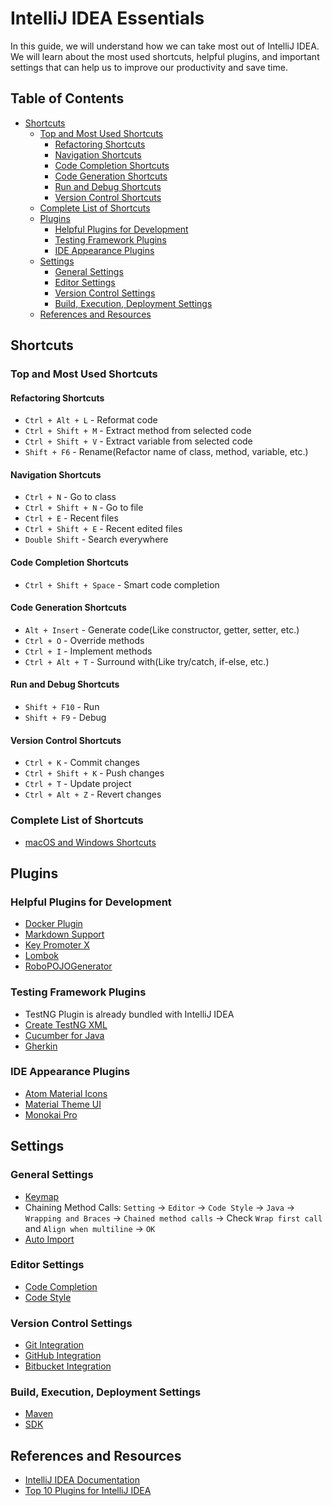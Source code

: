# IntelliJ IDEA Essentials

In this guide, we will understand how we can take most out of IntelliJ IDEA. We will learn about the most used
shortcuts, helpful plugins, and important settings that can help us to improve our productivity and save time.

## Table of Contents

- [Shortcuts](#shortcuts)
  - [Top and Most Used Shortcuts](#top-and-most-used-shortcuts)
    - [Refactoring Shortcuts](#refactoring-shortcuts)
    - [Navigation Shortcuts](#navigation-shortcuts)
    - [Code Completion Shortcuts](#code-completion-shortcuts)
    - [Code Generation Shortcuts](#code-generation-shortcuts)
    - [Run and Debug Shortcuts](#run-and-debug-shortcuts)
    - [Version Control Shortcuts](#version-control-shortcuts)
  - [Complete List of Shortcuts](#complete-list-of-shortcuts)
  - [Plugins](#plugins)
    - [Helpful Plugins for Development](#helpful-plugins-for-development)
    - [Testing Framework Plugins](#testing-framework-plugins)
    - [IDE Appearance Plugins](#ide-appearance-plugins)
  - [Settings](#settings)
    - [General Settings](#general-settings)
    - [Editor Settings](#editor-settings)
    - [Version Control Settings](#version-control-settings)
    - [Build, Execution, Deployment Settings](#build-execution-deployment-settings)
  - [References and Resources](#references-and-resources)

## Shortcuts

### Top and Most Used Shortcuts

#### Refactoring Shortcuts

- `Ctrl + Alt + L` - Reformat code
- `Ctrl + Shift + M` - Extract method from selected code
- `Ctrl + Shift + V` - Extract variable from selected code
- `Shift + F6` - Rename(Refactor name of class, method, variable, etc.)

#### Navigation Shortcuts

- `Ctrl + N` - Go to class
- `Ctrl + Shift + N` - Go to file
- `Ctrl + E` - Recent files
- `Ctrl + Shift + E` - Recent edited files
- `Double Shift` - Search everywhere

#### Code Completion Shortcuts

- `Ctrl + Shift + Space` - Smart code completion

#### Code Generation Shortcuts

- `Alt + Insert` - Generate code(Like constructor, getter, setter, etc.)
- `Ctrl + O` - Override methods
- `Ctrl + I` - Implement methods
- `Ctrl + Alt + T` - Surround with(Like try/catch, if-else, etc.)

#### Run and Debug Shortcuts

- `Shift + F10` - Run
- `Shift + F9` - Debug

#### Version Control Shortcuts

- `Ctrl + K` - Commit changes
- `Ctrl + Shift + K` - Push changes
- `Ctrl + T` - Update project
- `Ctrl + Alt + Z` - Revert changes

### Complete List of Shortcuts

- [macOS and Windows Shortcuts](https://resources.jetbrains.com/storage/products/intellij-idea/docs/IntelliJIDEA_ReferenceCard.pdf)

## Plugins

### Helpful Plugins for Development

- [Docker Plugin](https://plugins.jetbrains.com/plugin/7724-docker)
- [Markdown Support](https://plugins.jetbrains.com/plugin/7793-markdown-support)
- [Key Promoter X](https://plugins.jetbrains.com/plugin/9792-key-promoter-x)
- [Lombok](https://plugins.jetbrains.com/plugin/6317-lombok)
- [RoboPOJOGenerator](https://plugins.jetbrains.com/plugin/8634-robopojogenerator)

### Testing Framework Plugins

- TestNG Plugin is already bundled with IntelliJ IDEA
- [Create TestNG XML](https://plugins.jetbrains.com/plugin/9556-create-testng-xml)
- [Cucumber for Java](https://plugins.jetbrains.com/plugin/7212-cucumber-for-java)
- [Gherkin](https://plugins.jetbrains.com/plugin/9164-gherkin)

### IDE Appearance Plugins

- [Atom Material Icons](https://plugins.jetbrains.com/plugin/10044-atom-material-icons)
- [Material Theme UI](https://plugins.jetbrains.com/plugin/8006-material-theme-ui)
- [Monokai Pro](https://plugins.jetbrains.com/plugin/13643-monokai-pro)

## Settings

### General Settings

- [Keymap](https://www.jetbrains.com/help/idea/configuring-keyboard-shortcuts.html)
- Chaining Method
  Calls: `Setting` -> `Editor` -> `Code Style` -> `Java` -> `Wrapping and Braces` -> `Chained method calls` ->
  Check `Wrap first call` and `Align when multiline` -> `OK`
- [Auto Import](https://www.jetbrains.com/help/idea/auto-import.html)

### Editor Settings

- [Code Completion](https://www.jetbrains.com/help/idea/auto-completing-code.html)
- [Code Style](https://www.jetbrains.com/help/idea/code-style.html)

### Version Control Settings

- [Git Integration](https://www.jetbrains.com/help/idea/set-up-a-git-repository.html)
- [GitHub Integration](https://www.jetbrains.com/help/idea/github.html)
- [Bitbucket Integration](https://www.jetbrains.com/help/idea/bitbucket.html)

### Build, Execution, Deployment Settings

- [Maven](https://www.jetbrains.com/help/idea/maven.html)
- [SDK](https://www.jetbrains.com/help/idea/sdk.html)

## References and Resources

- [IntelliJ IDEA Documentation](https://www.jetbrains.com/help/idea/)
- [Top 10 Plugins for IntelliJ IDEA](https://blog.jetbrains.com/idea/2020/03/top-10-plugins-for-intellij-idea/)
